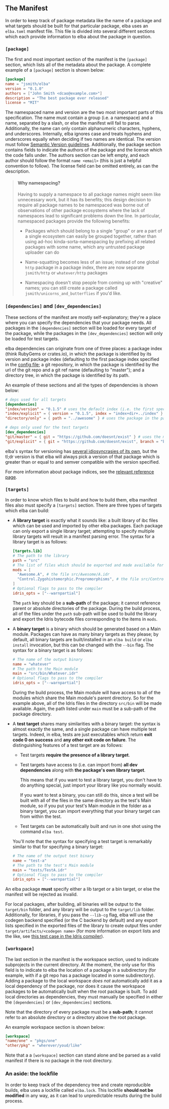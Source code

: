 ## The Manifest

In order to keep track of package metadata like the name of a package and what targets should be built for that particular package, elba uses an `elba.toml` manifest file. This file is divided into several different sections which each provide information to elba about the package in question.

### `[package]`

The first and most important section of the manifest is the `[package]` section, which lists all of the metadata about the package. A complete example of a `[package]` section is shown below:

```toml
[package]
name = "jsmith/elba"
version = "0.1.0"
authors = ["John Smith <dcao@example.com>"]
description = "The best package ever released"
license = "MIT"
```

The namespaced name and version are the two most important parts of this specification. The name must contain a group (i.e. a namespace) and a name, separated by a slash, or else the manifest will fail to parse. Additionally, the name can only contain alphanumeric characters, hyphens, and underscores. Internally, elba ignores case and treats hyphens and underscores equally when deciding if two names are identical. The version must follow [Semantic Version guidelines](https://semver.org/). Additionally, the package section contains fields to indicate the authors of the package and the license which the code falls under. The authors section can be left empty, and each author should follow the format `name <email>` (this is just a helpful convention to follow). The license field can be omitted entirely, as can the description.

> #### Why namespacing?
>
> Having to supply a namespace to all package names might seem like unnecessary work, but it has its benefits; this design decision to require all package names to be namespaced was borne out of observations of other package ecosystems where the lack of namespaces lead to significant problems down the line. In particular, namespaced packages provide the following benefits:
>
> - Packages which should belong to a single "group" or are a part of a single ecosystem can easily be grouped together, rather than using ad-hoc kinda-sorta-namespacing by prefixing all related packages with some name, which any untrusted package uploader can do
>
> - Name-squatting becomes less of an issue; instead of one global `http` package in a package index, there are now separate `jsmith/http` or `whatever/http` packages
>
> - Namespacing doesn't stop people from coming up with "creative" names; you can still create a package called `jsmith/unicorns_and_butterflies` if you'd like.

### `[dependencies]` and `[dev_dependencies]`

These sections of the manifest are mostly self-explanatory; they're a place where you can specify the dependencies that your package needs. All packages in the `[dependencies]` section will be loaded for every target of the package, while the packages in the `[dev_dependencies]` section will only be loaded for test targets.

elba dependencies can originate from one of three places: a package index (think RubyGems or crates.io), in which the package is identified by its version and package index (defaulting to the first package index specified in the [config file](./configuration.md); a git repository, in which the package is identified by the url of the git repo and a git ref name (defaulting to "master"); and a directory tree, in which the package is identified by its path.

An example of these sections and all the types of dependencies is shown below:

```toml
# deps used for all targets
[dependencies]
"index/version" = "0.1.5" # uses the default index (i.e. the first specified one in configuration)
"index/explicit" = { version = "0.1.5", index = "index+dir+../index" } # uses the index specified
"directory/only" = { path = "../awesome" } # uses the package in the path specified

# deps only used for the test targets
[dev_dependencies]
"git/master" = { git = "https://github.com/doesnt/exist" } # uses the master branch
"git/explicit" = { git = "https://github.com/doesnt/exist", branch = "beta" } # "branch" can be an arbitrary git ref: a tag, commit, etc.
```

elba's syntax for versioning has [several idiosyncrasies of its own](../reference/dependencies.md), but the tl;dr version is that elba will always pick a version of that package which is greater than or equal to and semver compatible with the version specified.

For more information about package indices, see the [relevant reference page](../reference/indices.md).

### `[targets]`

In order to know which files to build and how to build them, elba manifest files also must specify a `[targets]` section. There are three types of targets which elba can build:

- A **library target** is exactly what it sounds like: a built library of ibc files which can be used and imported by other elba packages. Each package can only export a single library target; attempting to specify multiple library targets will result in a manifest parsing error. The syntax for a library target is as follows:

  ```toml
  [targets.lib]
  # The path to the library
  path = "src"
  # The list of files which should be exported and made available for public use
  mods = [
    "Awesome.A", # the file src/Awesome/A.idr
    "Control.Zygohistomorphic.Prepromorphisms", # the file src/Control/Zygohistomorphic/Prepromorphisms.idr
  ]
  # Optional flags to pass to the compiler
  idris_opts = ["--warnpartial"]
  ```

  The `path` key should be a **sub-path** of the package; it cannot reference parent or absolute directories of the package. During the build process, all of the files under the `path` sub-path will be used to build the library and export the Idris bytecode files corresponding to the items in `mods`.

- A **binary target** is a binary which should be generated based on a Main module. Packages can have as many binary targets as they please; by default, all binary targets are built/installed in an `elba build` or `elba install` invocation, but this can be changed with the `--bin` flag. The syntax for a binary target is as follows:

  ```toml
  # The name of the output binary
  name = "whatever"
  # The path to the Main module
  main = "src/bin/Whatever.idr"
  # Optional flags to pass to the compiler
  idris_opts = ["--warnpartial"]
  ```

  During the build process, the Main module will have access to all of the modules which share the Main module's parent directory. So for the example above, all of the Idris files in the directory `src/bin` will be made available. Again, the path listed under `main` must be a sub-path of the package directory.

- A **test target** shares many similarities with a binary target: the syntax is almost exactly the same, and a single package can have multiple test targets. Indeed, in elba, tests are just executables which return **exit code 0 on success** and **any other exit code on failure**. The distinguishing features of a test target are as follows:

  - Test targets **require the presence of a library target**.

  - Test targets have access to (i.e. can import from) **all dev dependencies** along with **the package's own library target**.

    This means that if you want to test a library target, you don't have to do anything special, just import your library like you normally would.

    If you want to test a binary, you can still do this, since a test will be built with all of the files in the same directory as the test's Main module, so if you put your test's Main module in the folder as a binary target, you can import everything that your binary target can from within the test.

  - Test targets can be automatically built and run in one shot using the command `elba test`.
  
  You'll note that the syntax for specifying a test target is remarkably similar to that for specifying a binary target:

  ```toml
  # The name of the output test binary
  name = "test-a"
  # The path to the test's Main module
  main = "tests/TestA.idr"
  # Optional flags to pass to the compiler
  idris_opts = ["--warnpartial"]
  ```

An elba package **must** specify either a lib target or a bin target, or else the manifest will be rejected as invalid.

For local packages, after building, all binaries will be output to the `target/bin` folder, and any library will be output to the `target/lib` folder. Additionally, for libraries, if you pass the `--lib-cg` flag, elba will use the codegen backend specified (or the C backend by default) and any export lists specified in the exported files of the library to create output files under `target/artifacts/<codegen name>` (for more information on export lists and the like, see [this test case in the Idris compiler](https://github.com/idris-lang/Idris-dev/tree/master/test/ffi006)).

### `[workspace]`

The last section in the manifest is the workspace section, used to indicate subprojects in the current directory. At the moment, the only use for this field is to indicate to elba the location of a package in a subdirectory (for example, with if a git repo has a package located in some subdirectory). Adding a package to the local workspace *does not* automatically add it as a local dependency of the package, nor does it cause the workspace packages to be automatically built when the root package is built. To add local directories as dependencies, they must manually be specified in either the `[dependencies]` or `[dev_dependencies]` sections.

Note that the directory of every package must be a **sub-path**; it cannot refer to an absolute directory or a directory above the root package.

An example workspace section is shown below:

```toml
[workspace]
"name/one" = "pkgs/one"
"other/pkg" = "wherever/youd/like"
```

Note that a a `[workspace]` section can stand alone and be parsed as a valid manifest if there is no package in the root directory.

### An aside: the lockfile

In order to keep track of the dependency tree and create reproducible builds, elba uses a lockfile called `elba.lock`. This lockfile **should not be modified** in any way, as it can lead to unpredictable results during the build process.
